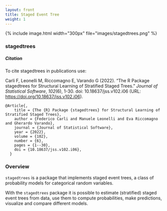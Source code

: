 ```yaml
---
layout: front
title: Staged Event Tree 
weight: 1
---
```


{% include image.html width="300px" file="images/stagedtrees.png" %}

### stagedtrees

##### Citation

To cite stagedtrees in publications use:

Carli F, Leonelli M, Riccomagno E, Varando G (2022). “The R Package stagedtrees for
Structural Learning of Stratified Staged Trees.” _Journal of Statistical Software_,
*102*(6), 1-30. doi: 10.18637/jss.v102.i06 (URL:
https://doi.org/10.18637/jss.v102.i06).

```
@Article{,
    title = {The {R} Package {stagedtrees} for Structural Learning of Stratified Staged Trees},
    author = {Federico Carli and Manuele Leonelli and Eva Riccomagno and Gherardo Varando},
    journal = {Journal of Statistical Software},
    year = {2022},
    volume = {102},
    number = {6},
    pages = {1--30},
    doi = {10.18637/jss.v102.i06},
  }
```

### Overview 

`stagedtrees` is a package that implements staged event trees, a class of
probability models for categorical random variables.   


With the `stagedtrees` package it is possible to estimate (stratified) staged event trees from data, use them to compute probabilities, make predictions, visualize and compare different models. 







